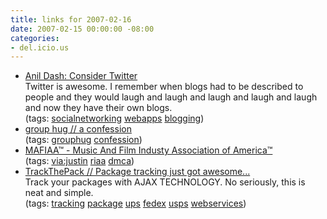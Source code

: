 ```yaml
---
title: links for 2007-02-16
date: 2007-02-15 00:00:00 -08:00
categories:
- del.icio.us
---
```


<ul class="delicious">
	<li>
		<div class="delicious-link"><a href="http://www.dashes.com/anil/2007/02/14/consider_twitte">Anil Dash: Consider Twitter</a></div>
		<div class="delicious-extended">Twitter is awesome. I remember when blogs had to be described to people and they would laugh and laugh and laugh and laugh and laugh and now they have their own blogs.</div>
		<div class="delicious-tags">(tags: <a href="http://del.icio.us/torrez/socialnetworking">socialnetworking</a> <a href="http://del.icio.us/torrez/webapps">webapps</a> <a href="http://del.icio.us/torrez/blogging">blogging</a>)</div>
	</li>
	<li>
		<div class="delicious-link"><a href="http://grouphug.us/confessions/767319788">group hug // a confession</a></div>
		<div class="delicious-tags">(tags: <a href="http://del.icio.us/torrez/grouphug">grouphug</a> <a href="http://del.icio.us/torrez/confession">confession</a>)</div>
	</li>
	<li>
		<div class="delicious-link"><a href="http://www.mafiaa.org/">MAFIAA™ - Music And Film Industy Association of America™</a></div>
		<div class="delicious-tags">(tags: <a href="http://del.icio.us/torrez/via:justin">via:justin</a> <a href="http://del.icio.us/torrez/riaa">riaa</a> <a href="http://del.icio.us/torrez/dmca">dmca</a>)</div>
	</li>
	<li>
		<div class="delicious-link"><a href="http://trackthepack.com/">TrackThePack // Package tracking just got awesome...</a></div>
		<div class="delicious-extended">Track your packages with AJAX TECHNOLOGY. No seriously, this is neat and simple.</div>
		<div class="delicious-tags">(tags: <a href="http://del.icio.us/torrez/tracking">tracking</a> <a href="http://del.icio.us/torrez/package">package</a> <a href="http://del.icio.us/torrez/ups">ups</a> <a href="http://del.icio.us/torrez/fedex">fedex</a> <a href="http://del.icio.us/torrez/usps">usps</a> <a href="http://del.icio.us/torrez/webservices">webservices</a>)</div>
	</li>
</ul>
